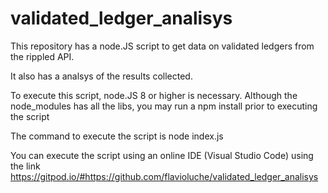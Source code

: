 # validated_ledger_analisys

This repository has a node.JS script to get data on validated ledgers from the rippled API.

It also has a analsys of the results collected.

To execute this script, node.JS 8 or higher is necessary.
Although the node_modules has all the libs, you may run a npm install prior to executing the script

The command to execute the script is node index.js

You can execute the script using an online IDE (Visual Studio Code) using the link https://gitpod.io/#https://github.com/flavioluche/validated_ledger_analisys

